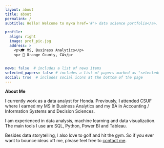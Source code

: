 ```yaml
---
layout: about
title: about
permalink: /
subtitle: Hello! Welcome to my<a href='#'> data science portfolio</a>.

profile:
  align: right
  image: prof_pic.jpg
  address: >
    <p>🎓 MS, Business Analytics</p>
    <p> 📍 Orange County, CA</p>
    
    
news: false  # includes a list of news items
selected_papers: false # includes a list of papers marked as "selected={true}"
social: true  # includes social icons at the bottom of the page
---
```


 
 <a href='#' style="text-decoration:none"><b>About Me</b></a>

 I currently work as a data analyst for Honda. Previously, I attended CSUF where I earned my <a href='#' style="text-decoration:none">MS in Business Analytics</a> and my <a href='#' style="text-decoration:none">BA in Accounting / Information Systems and Decision Sciences</a>.

 I am experienced in data analysis, machine learning and data visualization. The main tools I use are <a href='#' style="text-decoration:none">SQL</a>, <a href='#' style="text-decoration:none">Python</a>, <a href='#' style="text-decoration:none">Power BI</a> and <a href='#' style="text-decoration:none">Tableau</a>.

 Besides data storytelling, I also love to golf and hit the gym. So if you ever want to bounce ideas off me, please feel free to [contact me](email:shainalolin@gmail.com).